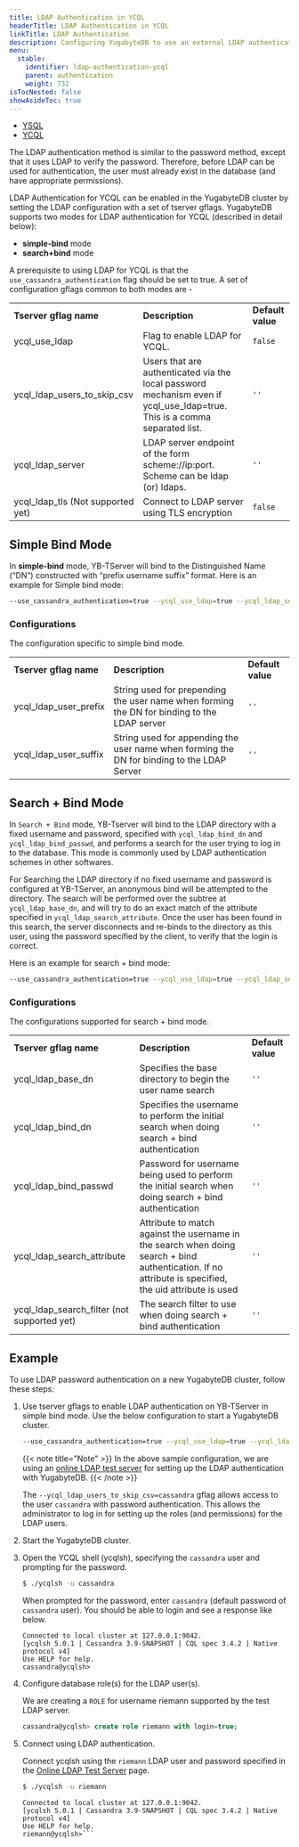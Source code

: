 ```yaml
---
title: LDAP Authentication in YCQL
headerTitle: LDAP Authentication in YCQL
linkTitle: LDAP Authentication
description: Configuring YugabyteDB to use an external LDAP authentication service.
menu:
  stable:
    identifier: ldap-authentication-ycql
    parent: authentication
    weight: 732
isTocNested: false
showAsideToc: true
---
```


<ul class="nav nav-tabs-alt nav-tabs-yb">
  <li >
    <a href="/stable/secure/authentication/ldap-authentication-ysql" class="nav-link">
      <i class="icon-postgres" aria-hidden="true"></i>
      YSQL
    </a>
  </li>
  <li >
    <a href="/stable/secure/authentication/ldap-authentication-ycql" class="nav-link active">
      <i class="icon-cassandra" aria-hidden="true"></i>
      YCQL
    </a>
  </li>
</ul>

The LDAP authentication method is similar to the password method, except that it uses LDAP to verify the password. Therefore, before LDAP can be used for authentication, the user must already exist in the database (and have appropriate permissions). 

LDAP Authentication for YCQL can be enabled in the YugabyteDB cluster by setting the LDAP configuration with a set of tserver gflags. YugabyteDB supports two modes for LDAP authentication for YCQL (described in detail below):

* <strong>simple-bind</strong> mode
* <strong>search+bind</strong> mode

A prerequisite to using LDAP for YCQL is that the `use_cassandra_authentication` flag should be set to true. A set of configuration gflags common to both modes are -

<table>
  <tr>
   <td><strong>Tserver gflag name</strong>
   </td>
   <td><strong>Description</strong>
   </td>
   <td><strong>Default value</strong>
   </td>
  </tr>
  <tr>
   <td>ycql_use_ldap
   </td>
   <td>Flag to enable LDAP for YCQL.
   </td>
   <td><code>false</code>
   </td>
  </tr>
  <tr>
   <td>ycql_ldap_users_to_skip_csv 
   </td>
   <td>Users that are authenticated via the local password mechanism even if ycql_use_ldap=true. This is a comma separated list.
   </td>
   <td><code>''</code>
   </td>
  </tr>
  <tr>
   <td>ycql_ldap_server
   </td>
   <td>LDAP server endpoint of the form scheme://ip:port. Scheme can be ldap (or) ldaps.
   </td>
   <td><code>''</code>
   </td>
  </tr>
  <tr>
   <td>ycql_ldap_tls (Not supported yet)
   </td>
   <td>Connect to LDAP server using TLS encryption
   </td>
   <td><code>false</code>
   </td>
  </tr>
</table>

## Simple Bind Mode

In **simple-bind** mode, YB-TServer will bind to the Distinguished Name (“DN”) constructed with “prefix username suffix” format. Here is an example for Simple bind mode:

```sh
--use_cassandra_authentication=true --ycql_use_ldap=true --ycql_ldap_server=ldap://ldap.yugabyte.com:389 --ycql_ldap_user_prefix=uid= --ycql_ldap_user_suffix=, ou=DBAs, dc=example, dc=com --ycql_ldap_users_to_skip_csv=cassandra
```

### Configurations

The configuration specific to simple bind mode.

<table>
  <tr>
   <td><strong>Tserver gflag name</strong>
   </td>
   <td><strong>Description</strong>
   </td>
   <td><strong>Default value</strong>
   </td>
  </tr>
  <tr>
   <td>ycql_ldap_user_prefix
   </td>
   <td>String used for prepending the user name when forming the DN for binding to the LDAP server
   </td>
   <td><code>''</code>
   </td>
  </tr>
  <tr>
   <td>ycql_ldap_user_suffix
   </td>
   <td>String used for appending the user name when forming the DN for binding to the LDAP Server
   </td>
   <td><code>''</code>
   </td>
  </tr>
</table>

## Search + Bind Mode

In `Search + Bind` mode, YB-Tserver will bind to the LDAP directory with a fixed username and password, specified with `ycql_ldap_bind_dn` and `ycql_ldap_bind_passwd`, and performs a search for the user trying to log in to the database. This mode is commonly used by LDAP authentication schemes in other softwares.

For Searching the LDAP directory if no fixed username and password is configured at YB-TServer, an anonymous bind will be attempted to the directory. The search will be performed over the subtree at `ycql_ldap_base_dn`, and will try to do an exact match of the attribute specified in `ycql_ldap_search_attribute`. Once the user has been found in this search, the server disconnects and re-binds to the directory as this user, using the password specified by the client, to verify that the login is correct.

Here is an example for search + bind mode:

```sh
--use_cassandra_authentication=true --ycql_use_ldap=true --ycql_ldap_server=ldap://ldap.yugabyte.com:389 --ycql_ldap_base_dn="dc=yugabyte, dc=com" --ycql_ldap_bind_dn="cn=admin,dc=example,dc=org" --ycql_ldap_bind_passwd=admin --ycql_ldap_search_attribute=uid
```

### Configurations

The configurations supported for search + bind mode.

<table>
  <tr>
   <td><strong>Tserver gflag name</strong>
   </td>
   <td><strong>Description</strong>
   </td>
   <td><strong>Default value</strong>
   </td>
  </tr>
  <tr>
   <td>ycql_ldap_base_dn
   </td>
   <td>Specifies the base directory to begin the user name search
   </td>
   <td><code>''</code>
   </td>
  </tr>
  <tr>
   <td>ycql_ldap_bind_dn
   </td>
   <td>Specifies the username to perform the initial search when doing search + bind authentication
   </td>
   <td><code>''</code>
   </td>
  </tr>
  <tr>
   <td>ycql_ldap_bind_passwd
   </td>
   <td>Password for username being used to perform the initial search when doing search + bind authentication
   </td>
   <td><code>''</code>
   </td>
  </tr>
  <tr>
   <td>ycql_ldap_search_attribute
   </td>
   <td>Attribute to match against the username in the search when doing search + bind authentication. If no attribute is specified, the uid attribute is used
   </td>
   <td><code>''</code>
   </td>
  </tr>
  <tr>
   <td>ycql_ldap_search_filter (not supported yet)
   </td>
   <td>The search filter to use when doing search + bind authentication
   </td>
   <td><code>''</code>
   </td>
  </tr>
</table>

## Example

To use LDAP password authentication on a new YugabyteDB cluster, follow these steps:

1. Use tserver gflags to enable LDAP authentication on YB-TServer in simple bind mode. Use the below configuration to start a YugabyteDB cluster.

    ```sh
    --use_cassandra_authentication=true --ycql_use_ldap=true --ycql_ldap_server=ldap://ldap.forumsys.com:389 --ycql_ldap_user_prefix=uid= --ycql_ldap_user_suffix=, dc=example, dc=com --ycql_ldap_users_to_skip_csv=cassandra
    ```

    {{< note title="Note" >}}
In the above sample configuration, we are using an [online LDAP test server](https://www.forumsys.com/tutorials/integration-how-to/ldap/online-ldap-test-server/) for setting up the LDAP authentication with YugabyteDB.
    {{< /note >}}

    The `--ycql_ldap_users_to_skip_csv=cassandra` gflag allows access to the user `cassandra` with password authentication. This allows the administrator to log in for setting up the roles (and permissions) for the LDAP users.

1. Start the YugabyteDB cluster.

1. Open the YCQL shell (ycqlsh), specifying the `cassandra` user and prompting for the password.

    ```sh
    $ ./ycqlsh -u cassandra
    ```

    When prompted for the password, enter `cassandra` (default password of `cassandra` user). You should be able to login and see a response like below.

    ```output
    Connected to local cluster at 127.0.0.1:9042.
    [ycqlsh 5.0.1 | Cassandra 3.9-SNAPSHOT | CQL spec 3.4.2 | Native protocol v4]
    Use HELP for help.
    cassandra@ycqlsh>
    ```

1. Configure database role(s) for the LDAP user(s).

    We are creating a `ROLE` for username riemann supported by the test LDAP server.

    ```sql
    cassandra@ycqlsh> create role riemann with login=true;
    ```

1. Connect using LDAP authentication.

    Connect ycqlsh using the `riemann` LDAP user and password specified in the [Online LDAP Test Server](https://www.forumsys.com/tutorials/integration-how-to/ldap/online-ldap-test-server/) page. 

    ```sh
    $ ./ycqlsh -u riemann
    ```

    ```output
    Connected to local cluster at 127.0.0.1:9042.
    [ycqlsh 5.0.1 | Cassandra 3.9-SNAPSHOT | CQL spec 3.4.2 | Native protocol v4]
    Use HELP for help.
    riemann@ycqlsh>```
